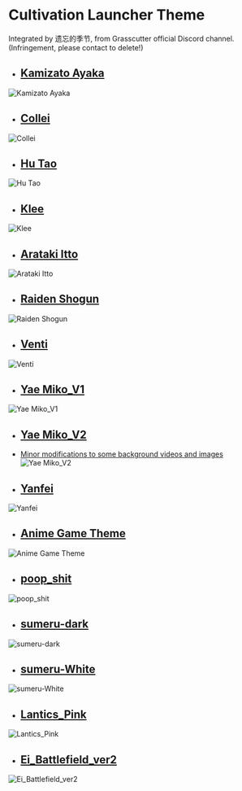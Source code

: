# Cultivation Launcher Theme

Integrated by 遗忘的季节, from Grasscutter official Discord channel. (Infringement, please contact to delete!)

* ## [Kamizato Ayaka](https://raw.githubusercontent.com/Yuer-QAQ/Grasscutter-Plugin/main/Custom%E5%90%AF%E5%8A%A8%E5%99%A8%E4%B8%BB%E9%A2%98/Ayaka_%E7%A5%9E%E9%87%8C%E7%BB%AB%E5%8D%8E/Ayaka.zip)
![Kamizato Ayaka](https://github.com/Yuer-QAQ/Grasscutter-Plugin/blob/main/Custom%E5%90%AF%E5%8A%A8%E5%99%A8%E4%B8%BB%E9%A2%98/Ayaka_%E7%A5%9E%E9%87%8C%E7%BB%AB%E5%8D%8E/unknown.png)

* ## [Collei](https://github.com/Yuer-QAQ/Grasscutter-Plugin/blob/main/Custom%E5%90%AF%E5%8A%A8%E5%99%A8%E4%B8%BB%E9%A2%98/Collei_%E7%A7%91%E8%8E%B1/Collei.zip)
![Collei](https://github.com/Yuer-QAQ/Grasscutter-Plugin/blob/main/Custom%E5%90%AF%E5%8A%A8%E5%99%A8%E4%B8%BB%E9%A2%98/Collei_%E7%A7%91%E8%8E%B1/unknown.png)

* ## [Hu Tao](https://github.com/Yuer-QAQ/Grasscutter-Plugin/blob/main/Custom%E5%90%AF%E5%8A%A8%E5%99%A8%E4%B8%BB%E9%A2%98/HuTao_%E8%83%A1%E6%A1%83/tao-theme.rar)
![Hu Tao](https://github.com/Yuer-QAQ/Grasscutter-Plugin/blob/main/Custom%E5%90%AF%E5%8A%A8%E5%99%A8%E4%B8%BB%E9%A2%98/HuTao_%E8%83%A1%E6%A1%83/unknown.png)

* ## [Klee](https://github.com/Yuer-QAQ/Grasscutter-Plugin/blob/main/Custom%E5%90%AF%E5%8A%A8%E5%99%A8%E4%B8%BB%E9%A2%98/KleeTheme_%E5%8F%AF%E8%8E%89/KleeTheme.zip)
![Klee](https://github.com/Yuer-QAQ/Grasscutter-Plugin/blob/main/Custom%E5%90%AF%E5%8A%A8%E5%99%A8%E4%B8%BB%E9%A2%98/KleeTheme_%E5%8F%AF%E8%8E%89/unknown.png)

* ## [Arataki Itto](https://github.com/Yuer-QAQ/Grasscutter-Plugin/blob/main/Custom%E5%90%AF%E5%8A%A8%E5%99%A8%E4%B8%BB%E9%A2%98/Nochi-%E8%8D%92%E6%B3%B7%E4%B8%80%E6%96%97/Nochi.zip)
![Arataki Itto](https://github.com/Yuer-QAQ/Grasscutter-Plugin/blob/main/Custom%E5%90%AF%E5%8A%A8%E5%99%A8%E4%B8%BB%E9%A2%98/Nochi-%E8%8D%92%E6%B3%B7%E4%B8%80%E6%96%97/unknown.png)

* ## [Raiden Shogun](https://github.com/Yuer-QAQ/Grasscutter-Plugin/blob/main/Custom%E5%90%AF%E5%8A%A8%E5%99%A8%E4%B8%BB%E9%A2%98/Raiden_Shogun_%E9%9B%B7%E7%94%B5%E5%B0%86%E5%86%9B/Raiden_Shogun.zip)
![Raiden Shogun](https://github.com/Yuer-QAQ/Grasscutter-Plugin/blob/main/Custom%E5%90%AF%E5%8A%A8%E5%99%A8%E4%B8%BB%E9%A2%98/Raiden_Shogun_%E9%9B%B7%E7%94%B5%E5%B0%86%E5%86%9B/unknown.png)

* ## [Venti](https://github.com/Yuer-QAQ/Grasscutter-Plugin/blob/main/Custom%E5%90%AF%E5%8A%A8%E5%99%A8%E4%B8%BB%E9%A2%98/WenDi_%E6%B8%A9%E8%BF%AA/VentiXDDDD.zip)
![Venti](https://github.com/Yuer-QAQ/Grasscutter-Plugin/blob/main/Custom%E5%90%AF%E5%8A%A8%E5%99%A8%E4%B8%BB%E9%A2%98/WenDi_%E6%B8%A9%E8%BF%AA/unknown.png)

* ## [Yae Miko_V1](https://github.com/Yuer-QAQ/Grasscutter-Plugin/blob/main/Custom%E5%90%AF%E5%8A%A8%E5%99%A8%E4%B8%BB%E9%A2%98/Yae_v1_%E5%85%AB%E9%87%8D%E7%A5%9E%E5%AD%90/Yae.zip)
![Yae Miko_V1](https://github.com/Yuer-QAQ/Grasscutter-Plugin/blob/main/Custom%E5%90%AF%E5%8A%A8%E5%99%A8%E4%B8%BB%E9%A2%98/Yae_v1_%E5%85%AB%E9%87%8D%E7%A5%9E%E5%AD%90/unknow.png)

* ## [Yae Miko_V2](https://github.com/Yuer-QAQ/Grasscutter-Plugin/blob/main/Custom%E5%90%AF%E5%8A%A8%E5%99%A8%E4%B8%BB%E9%A2%98/Yae_v2_%E5%85%AB%E9%87%8D%E7%A5%9E%E5%AD%90/Yae_v2.zip)
* [Minor modifications to some background videos and images](https://github.com/Yuer-QAQ/Grasscutter-Plugin/blob/main/Custom%E5%90%AF%E5%8A%A8%E5%99%A8%E4%B8%BB%E9%A2%98/Yae_v2_%E5%85%AB%E9%87%8D%E7%A5%9E%E5%AD%90/Cultivation_1.0.1_x64_en-US.msi)
![Yae Miko_V2](https://github.com/Yuer-QAQ/Grasscutter-Plugin/blob/main/Custom%E5%90%AF%E5%8A%A8%E5%99%A8%E4%B8%BB%E9%A2%98/Yae_v2_%E5%85%AB%E9%87%8D%E7%A5%9E%E5%AD%90/unknown.png)

* ## [Yanfei](https://github.com/Yuer-QAQ/Grasscutter-Plugin/blob/main/Custom%E5%90%AF%E5%8A%A8%E5%99%A8%E4%B8%BB%E9%A2%98/YanFei-%E7%83%9F%E7%BB%AF/Yanfei.zip)
![Yanfei](https://github.com/Yuer-QAQ/Grasscutter-Plugin/blob/main/Custom%E5%90%AF%E5%8A%A8%E5%99%A8%E4%B8%BB%E9%A2%98/YanFei-%E7%83%9F%E7%BB%AF/unknown.png)

* ## [Anime Game Theme](https://github.com/Yuer-QAQ/Grasscutter-Plugin/blob/main/Custom%E5%90%AF%E5%8A%A8%E5%99%A8%E4%B8%BB%E9%A2%98/an-anime-game_%E5%8A%A8%E6%BC%AB%E6%B8%B8%E6%88%8F%E4%B8%BB%E9%A2%98/an-anime-game.7z)
![Anime Game Theme](https://github.com/Yuer-QAQ/Grasscutter-Plugin/blob/main/Custom%E5%90%AF%E5%8A%A8%E5%99%A8%E4%B8%BB%E9%A2%98/an-anime-game_%E5%8A%A8%E6%BC%AB%E6%B8%B8%E6%88%8F%E4%B8%BB%E9%A2%98/unknown.png)

* ## [poop_shit](https://github.com/Yuer-QAQ/Grasscutter-Plugin/blob/main/Custom%E5%90%AF%E5%8A%A8%E5%99%A8%E4%B8%BB%E9%A2%98/poop_shit/poop_shit.zip)
![poop_shit](https://github.com/Yuer-QAQ/Grasscutter-Plugin/blob/main/Custom%E5%90%AF%E5%8A%A8%E5%99%A8%E4%B8%BB%E9%A2%98/poop_shit/Screenshot_3284.png)

* ## [sumeru-dark](https://github.com/Yuer-QAQ/Grasscutter-Plugin/blob/main/Custom%E5%90%AF%E5%8A%A8%E5%99%A8%E4%B8%BB%E9%A2%98/sumeru-%E6%9A%97%E9%BB%91/sumeru-dark.zip)
![sumeru-dark](https://github.com/Yuer-QAQ/Grasscutter-Plugin/blob/main/Custom%E5%90%AF%E5%8A%A8%E5%99%A8%E4%B8%BB%E9%A2%98/sumeru-%E6%9A%97%E9%BB%91/unknown.png)

* ## [sumeru-White](https://github.com/Yuer-QAQ/Grasscutter-Plugin/blob/main/Custom%E5%90%AF%E5%8A%A8%E5%99%A8%E4%B8%BB%E9%A2%98/sumeru-%E7%99%BD/sumeru-white.zip)
![sumeru-White](https://github.com/Yuer-QAQ/Grasscutter-Plugin/blob/main/Custom%E5%90%AF%E5%8A%A8%E5%99%A8%E4%B8%BB%E9%A2%98/sumeru-%E7%99%BD/unknown.png)

* ## [Lantics_Pink](https://github.com/Yuer-QAQ/Grasscutter-Plugin/blob/main/Custom%E5%90%AF%E5%8A%A8%E5%99%A8%E4%B8%BB%E9%A2%98/Lantics_Pink/Lantics_Pink.rar)
![Lantics_Pink](https://github.com/Yuer-QAQ/Grasscutter-Plugin/blob/main/Custom%E5%90%AF%E5%8A%A8%E5%99%A8%E4%B8%BB%E9%A2%98/Lantics_Pink/unknown.png)

* ## [Ei_Battlefield_ver2](https://github.com/Yuer-QAQ/Grasscutter-Plugin/blob/main/Custom%E5%90%AF%E5%8A%A8%E5%99%A8%E4%B8%BB%E9%A2%98/Ei_Battlefield_ver2/Ei_Battlefield_ver2.zip)
![Ei_Battlefield_ver2](https://github.com/Yuer-QAQ/Grasscutter-Plugin/blob/main/Custom%E5%90%AF%E5%8A%A8%E5%99%A8%E4%B8%BB%E9%A2%98/Ei_Battlefield_ver2/demo2.jpg)
